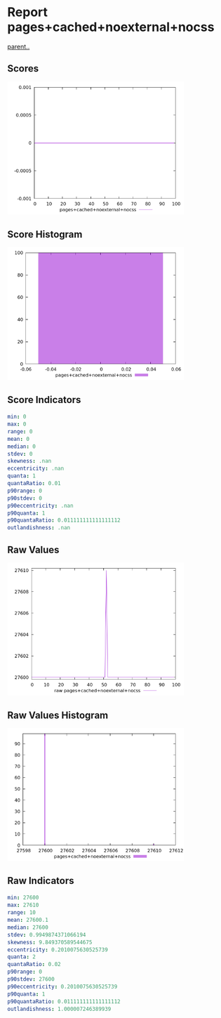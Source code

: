 # Report pages+cached+noexternal+nocss

[parent..](./..)  


## Scores

![score](./score.png)  

## Score Histogram

![hist](./hist.png)  

## Score Indicators

```yaml
min: 0
max: 0
range: 0
mean: 0
median: 0
stdev: 0
skewness: .nan
eccentricity: .nan
quanta: 1
quantaRatio: 0.01
p90range: 0
p90stdev: 0
p90eccentricity: .nan
p90quanta: 1
p90quantaRatio: 0.011111111111111112
outlandishness: .nan

```

## Raw Values

![raw](./raw.png)  

## Raw Values Histogram

![raw hist](./raw_hist.png)  

## Raw Indicators

```yaml
min: 27600
max: 27610
range: 10
mean: 27600.1
median: 27600
stdev: 0.9949874371066194
skewness: 9.849370589544675
eccentricity: 0.2010075630525739
quanta: 2
quantaRatio: 0.02
p90range: 0
p90stdev: 27600
p90eccentricity: 0.2010075630525739
p90quanta: 1
p90quantaRatio: 0.011111111111111112
outlandishness: 1.000007246389939

```

<style>
  img {
    max-width: 80%;
  }
</style>
      
